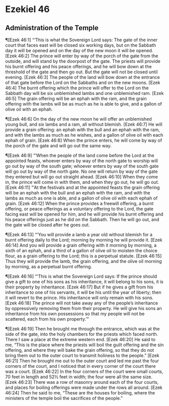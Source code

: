 # Ezekiel 46

## Administration of the Temple
¶[Ezek 46:1] “‘This is what the Sovereign Lord says: The gate of the inner court that faces east will be closed six working days, but on the Sabbath day it will be opened and on the day of the new moon it will be opened.
[Ezek 46:2] The prince will enter by way of the porch of the gate from the outside, and will stand by the doorpost of the gate. The priests will provide his burnt offering and his peace offerings, and he will bow down at the threshold of the gate and then go out. But the gate will not be closed until evening.
[Ezek 46:3] The people of the land will bow down at the entrance of that gate before the Lord on the Sabbaths and on the new moons.
[Ezek 46:4] The burnt offering which the prince will offer to the Lord on the Sabbath day will be six unblemished lambs and one unblemished ram.
[Ezek 46:5] The grain offering will be an ephah with the ram, and the grain offering with the lambs will be as much as he is able to give, and a gallon of olive oil with an ephah.

¶[Ezek 46:6] On the day of the new moon he will offer an unblemished young bull, and six lambs and a ram, all without blemish.
[Ezek 46:7] He will provide a grain offering: an ephah with the bull and an ephah with the ram, and with the lambs as much as he wishes, and a gallon of olive oil with each ephah of grain.
[Ezek 46:8] When the prince enters, he will come by way of the porch of the gate and will go out the same way.

¶[Ezek 46:9] “‘When the people of the land come before the Lord at the appointed feasts, whoever enters by way of the north gate to worship will go out by way of the south gate; whoever enters by way of the south gate will go out by way of the north gate. No one will return by way of the gate they entered but will go out straight ahead.
[Ezek 46:10] When they come in, the prince will come in with them, and when they go out, he will go out.
[Ezek 46:11] “‘At the festivals and at the appointed feasts the grain offering will be an ephah with the bull and an ephah with the ram, and with the lambs as much as one is able, and a gallon of olive oil with each ephah of grain.
[Ezek 46:12] When the prince provides a freewill offering, a burnt offering, or peace offerings as a voluntary offering to the Lord, the gate facing east will be opened for him, and he will provide his burnt offering and his peace offerings just as he did on the Sabbath. Then he will go out, and the gate will be closed after he goes out.

¶[Ezek 46:13] “‘You will provide a lamb a year old without blemish for a burnt offering daily to the Lord; morning by morning he will provide it.
[Ezek 46:14] And you will provide a grain offering with it morning by morning, a sixth of an ephah, and a third of a gallon of olive oil to moisten the choice flour, as a grain offering to the Lord; this is a perpetual statute.
[Ezek 46:15] Thus they will provide the lamb, the grain offering, and the olive oil morning by morning, as a perpetual burnt offering.

¶[Ezek 46:16] “‘This is what the Sovereign Lord says: If the prince should give a gift to one of his sons as his inheritance, it will belong to his sons, it is their property by inheritance.
[Ezek 46:17] But if he gives a gift from his inheritance to one of his servants, it will be his until the year of liberty; then it will revert to the prince. His inheritance will only remain with his sons.
[Ezek 46:18] The prince will not take away any of the people’s inheritance by oppressively removing them from their property. He will give his sons an inheritance from his own possessions so that my people will not be scattered, each from his own property.’”

¶[Ezek 46:19] Then he brought me through the entrance, which was at the side of the gate, into the holy chambers for the priests which faced north. There I saw a place at the extreme western end.
[Ezek 46:20] He said to me, “This is the place where the priests will boil the guilt offering and the sin offering, and where they will bake the grain offering, so that they do not bring them out to the outer court to transmit holiness to the people.”
[Ezek 46:21] Then he brought me out to the outer court and led me past the four corners of the court, and I noticed that in every corner of the court there was a court.
[Ezek 46:22] In the four corners of the court were small courts, 70 feet in length and 52½ feet in width; the four were all the same size.
[Ezek 46:23] There was a row of masonry around each of the four courts, and places for boiling offerings were made under the rows all around.
[Ezek 46:24] Then he said to me, “These are the houses for boiling, where the ministers of the temple boil the sacrifices of the people.”
